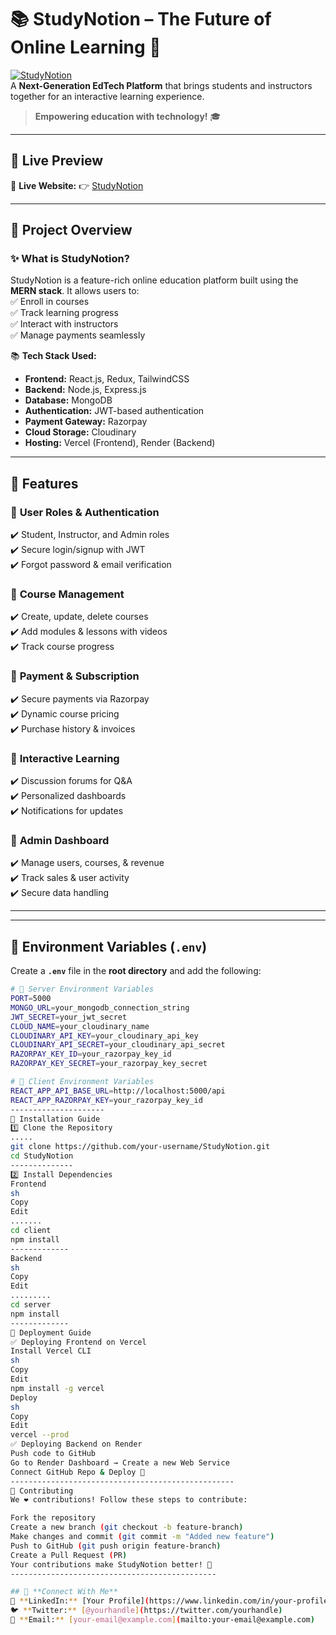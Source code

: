 # 📚 StudyNotion – The Future of Online Learning 🚀  

[![StudyNotion](https://img.shields.io/badge/Live%20Project-View%20Now-brightgreen?style=for-the-badge)](https://studynotion-edtech-project.vercel.app/)  
A **Next-Generation EdTech Platform** that brings students and instructors together for an interactive learning experience.  

> **Empowering education with technology!** 🎓  

---

## 🌟 **Live Preview**  
🔗 **Live Website:** 👉 [StudyNotion](https://studynotion-edtech-project.vercel.app/)  

---

## 🎯 **Project Overview**  

### ✨ **What is StudyNotion?**  
StudyNotion is a feature-rich online education platform built using the **MERN stack**. It allows users to:  
✅ Enroll in courses  
✅ Track learning progress  
✅ Interact with instructors  
✅ Manage payments seamlessly  

📚 **Tech Stack Used:**  
- **Frontend:** React.js, Redux, TailwindCSS  
- **Backend:** Node.js, Express.js  
- **Database:** MongoDB  
- **Authentication:** JWT-based authentication  
- **Payment Gateway:** Razorpay  
- **Cloud Storage:** Cloudinary  
- **Hosting:** Vercel (Frontend), Render (Backend)  

---

## 🚀 **Features**  

### 🔹 **User Roles & Authentication**  
✔️ Student, Instructor, and Admin roles  
✔️ Secure login/signup with JWT  
✔️ Forgot password & email verification  

### 🔹 **Course Management**  
✔️ Create, update, delete courses  
✔️ Add modules & lessons with videos  
✔️ Track course progress  

### 🔹 **Payment & Subscription**  
✔️ Secure payments via Razorpay  
✔️ Dynamic course pricing  
✔️ Purchase history & invoices  

### 🔹 **Interactive Learning**  
✔️ Discussion forums for Q&A  
✔️ Personalized dashboards  
✔️ Notifications for updates  

### 🔹 **Admin Dashboard**  
✔️ Manage users, courses, & revenue  
✔️ Track sales & user activity  
✔️ Secure data handling  

---


---

## 🔑 **Environment Variables (`.env`)**  

Create a **`.env`** file in the **root directory** and add the following:  

```sh
# 🚀 Server Environment Variables
PORT=5000
MONGO_URL=your_mongodb_connection_string
JWT_SECRET=your_jwt_secret
CLOUD_NAME=your_cloudinary_name
CLOUDINARY_API_KEY=your_cloudinary_api_key
CLOUDINARY_API_SECRET=your_cloudinary_api_secret
RAZORPAY_KEY_ID=your_razorpay_key_id
RAZORPAY_KEY_SECRET=your_razorpay_key_secret

# 🚀 Client Environment Variables
REACT_APP_API_BASE_URL=http://localhost:5000/api
REACT_APP_RAZORPAY_KEY=your_razorpay_key_id
---------------------
🚀 Installation Guide
1️⃣ Clone the Repository
.....
git clone https://github.com/your-username/StudyNotion.git
cd StudyNotion
--------------
2️⃣ Install Dependencies
Frontend
sh
Copy
Edit
.......
cd client
npm install
-------------
Backend
sh
Copy
Edit
.........
cd server
npm install
-------------
🚀 Deployment Guide
✅ Deploying Frontend on Vercel
Install Vercel CLI
sh
Copy
Edit
npm install -g vercel
Deploy
sh
Copy
Edit
vercel --prod
✅ Deploying Backend on Render
Push code to GitHub
Go to Render Dashboard → Create a new Web Service
Connect GitHub Repo & Deploy 🚀
--------------------------------------------------
🤝 Contributing
We ❤️ contributions! Follow these steps to contribute:

Fork the repository
Create a new branch (git checkout -b feature-branch)
Make changes and commit (git commit -m "Added new feature")
Push to GitHub (git push origin feature-branch)
Create a Pull Request (PR)
Your contributions make StudyNotion better! 🌟
----------------------------------------------

## 📩 **Connect With Me**  
🔗 **LinkedIn:** [Your Profile](https://www.linkedin.com/in/your-profile)  
🐦 **Twitter:** [@yourhandle](https://twitter.com/yourhandle)  
📧 **Email:** [your-email@example.com](mailto:your-email@example.com)  
